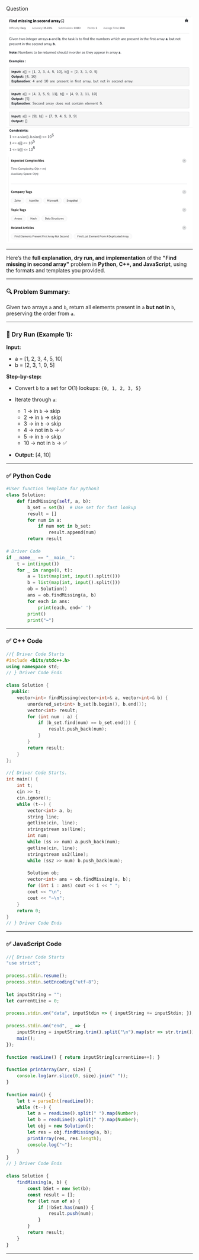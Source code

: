 Question

![Question](Question.png)

---

Here’s the **full explanation, dry run, and implementation** of the **"Find missing in second array"** problem in **Python, C++, and JavaScript**, using the formats and templates you provided.

---

### 🔍 Problem Summary:

Given two arrays `a` and `b`, return all elements present in `a` **but not in** `b`, preserving the order from `a`.

---

### 🧠 Dry Run (Example 1):

**Input:**

* a = \[1, 2, 3, 4, 5, 10]
* b = \[2, 3, 1, 0, 5]

**Step-by-step:**

* Convert `b` to a set for O(1) lookups: `{0, 1, 2, 3, 5}`
* Iterate through `a`:

  * 1 → in `b` → skip
  * 2 → in `b` → skip
  * 3 → in `b` → skip
  * 4 → not in `b` → ✅
  * 5 → in `b` → skip
  * 10 → not in `b` → ✅
* **Output**: \[4, 10]

---

### ✅ Python Code

```python
#User function Template for python3
class Solution:
    def findMissing(self, a, b):
        b_set = set(b)  # Use set for fast lookup
        result = []
        for num in a:
            if num not in b_set:
                result.append(num)
        return result

# Driver Code
if __name__ == "__main__":
    t = int(input())
    for _ in range(0, t):
        a = list(map(int, input().split()))
        b = list(map(int, input().split()))
        ob = Solution()
        ans = ob.findMissing(a, b)
        for each in ans:
            print(each, end=' ')
        print()
        print("~")
```

---

### ✅ C++ Code

```cpp
//{ Driver Code Starts
#include <bits/stdc++.h>
using namespace std;
// } Driver Code Ends

class Solution {
  public:
    vector<int> findMissing(vector<int>& a, vector<int>& b) {
        unordered_set<int> b_set(b.begin(), b.end());
        vector<int> result;
        for (int num : a) {
            if (b_set.find(num) == b_set.end()) {
                result.push_back(num);
            }
        }
        return result;
    }
};

//{ Driver Code Starts.
int main() {
    int t;
    cin >> t;
    cin.ignore();
    while (t--) {
        vector<int> a, b;
        string line;
        getline(cin, line);
        stringstream ss(line);
        int num;
        while (ss >> num) a.push_back(num);
        getline(cin, line);
        stringstream ss2(line);
        while (ss2 >> num) b.push_back(num);

        Solution ob;
        vector<int> ans = ob.findMissing(a, b);
        for (int i : ans) cout << i << " ";
        cout << "\n";
        cout << "~\n";
    }
    return 0;
}
// } Driver Code Ends
```

---

### ✅ JavaScript Code

```javascript
//{ Driver Code Starts
"use strict";

process.stdin.resume();
process.stdin.setEncoding("utf-8");

let inputString = "";
let currentLine = 0;

process.stdin.on("data", inputStdin => { inputString += inputStdin; });

process.stdin.on("end", _ => {
    inputString = inputString.trim().split("\n").map(str => str.trim());
    main();
});

function readLine() { return inputString[currentLine++]; }

function printArray(arr, size) {
    console.log(arr.slice(0, size).join(" "));
}

function main() {
    let t = parseInt(readLine());
    while (t--) {
        let a = readLine().split(" ").map(Number);
        let b = readLine().split(" ").map(Number);
        let obj = new Solution();
        let res = obj.findMissing(a, b);
        printArray(res, res.length);
        console.log("~");
    }
}
// } Driver Code Ends

class Solution {
    findMissing(a, b) {
        const bSet = new Set(b);
        const result = [];
        for (let num of a) {
            if (!bSet.has(num)) {
                result.push(num);
            }
        }
        return result;
    }
}
```

---
